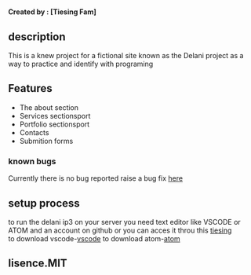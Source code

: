 # 
#### Created by : [Tiesing Fam]
## description
This is a knew project for a fictional site known as the Delani project as a way to practice and identify with programing
## Features
- The about section
- Services sectionsport
- Portfolio sectionsport
- Contacts
- Submition forms

### known bugs 
Currently there is no bug reported raise a bug fix [here](tiesingharmy97@gmail.com)

## setup process 
to run the delani ip3 on your server you need text editor like VSCODE or ATOM and an account on github or you can acces it throu this [tiesing](https://github.com/tiesing/IP3)  
to download vscode-[vscode](https://code.visualstudio.com/download)
to download atom-[atom](https://atom.io/)

## lisence.MIT
